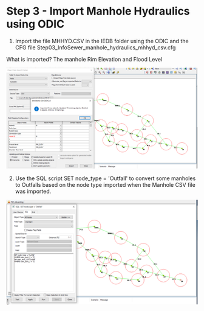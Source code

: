 # Step 3 - Import Manhole Hydraulics using ODIC

1. Import the file MHHYD.CSV in the IEDB folder using the ODIC and the CFG file Step03_InfoSewer_manhole_hydraulics_mhhyd_csv.cfg

What is imported?  The manhole Rim Elevation and Flood Level

![Alt text](./media/image-20.png)

2.  Use the SQL script SET node_type = 'Outfall' to convert some manholes to Outfalls based on the node type imported when the Manhole CSV file was imported.

![Alt text](./media/image-21.png)